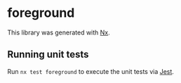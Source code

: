# foreground

This library was generated with [Nx](https://nx.dev).

## Running unit tests

Run `nx test foreground` to execute the unit tests via [Jest](https://jestjs.io).
